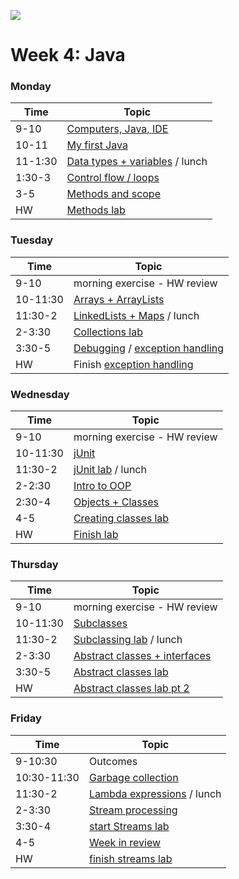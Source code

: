 ![](https://ga-dash.s3.amazonaws.com/production/assets/logo-9f88ae6c9c3871690e33280fcf557f33.png)

# Week 4: Java

### Monday

Time   |         Topic 
---    | --------------------- 
9-10   | [Computers, Java, IDE ](https://git.generalassemb.ly/sureshmelvinsigera/AMEX/tree/master/Week4/Lessons/1-Monday/1-Computers-and-Java-Lesson) 
10-11  | [My first Java](https://git.generalassemb.ly/sureshmelvinsigera/AMEX/tree/master/Week4/Lessons/1-Monday/2-My-First-Java-Lesson)
11-1:30 | [Data types + variables](https://git.generalassemb.ly/sureshmelvinsigera/AMEX/tree/master/Week4/Lessons/1-Monday/3-Data-Types-and-Variables-Lesson) / lunch
1:30-3 | [Control flow / loops](https://git.generalassemb.ly/sureshmelvinsigera/AMEX/tree/master/Week4/Lessons/1-Monday/4-Control-Flow-and-Loops-Lesson)
3-5    | [Methods and scope](https://git.generalassemb.ly/GA-Cognizant/foundational-java/tree/master/java-basics/methods-and-scope-lesson)
HW     | [Methods lab](https://git.generalassemb.ly/GA-Cognizant/foundational-java/tree/master/java-basics/methods-lab)

### Tuesday

Time     |         Topic 
---      | ----------------------
9-10     | morning exercise - HW review
10-11:30 | [Arrays + ArrayLists](https://git.generalassemb.ly/GA-Cognizant/foundational-java/tree/master/java-basics/arrays-arraylists-lesson)
11:30-2  | [LinkedLists + Maps](https://git.generalassemb.ly/GA-Cognizant/foundational-java/tree/master/java-basics/linkedlists-maps-lesson) / lunch
2-3:30   | [Collections lab](https://git.generalassemb.ly/GA-Cognizant/foundational-java/tree/master/java-basics/organizing-information-lab)
3:30-5   | [Debugging](https://git.generalassemb.ly/GA-Cognizant/foundational-java/tree/master/java-basics/debugging-lesson) / [exception handling](https://git.generalassemb.ly/GA-Cognizant/foundational-java/tree/master/java-basics/exception-handling-lesson)
HW       | Finish [exception handling ](https://git.generalassemb.ly/GA-Cognizant/foundational-java/tree/master/java-basics/exception-handling-lesson)

### Wednesday 

Time     |         Topic 
---      | ---------------------
9-10     | morning exercise - HW review
10-11:30 | [jUnit](https://git.generalassemb.ly/GA-Cognizant/foundational-java/tree/master/java-basics/junit-testing-lesson)
11:30-2  | [jUnit lab](https://git.generalassemb.ly/GA-Cognizant/foundational-java/tree/master/java-basics/junit-testing-lab) / lunch
2-2:30   | [Intro to OOP](https://git.generalassemb.ly/GA-Cognizant/foundational-java/blob/master/oop-java/intro-to-oop.md)
2:30-4   | [Objects + Classes ](https://git.generalassemb.ly/GA-Cognizant/foundational-java/tree/master/oop-java/objects-and-classes-lesson)
4-5      | [Creating classes lab](https://git.generalassemb.ly/GA-Cognizant/foundational-java/tree/master/oop-java/creating-classes-lab)
HW       | [Finish lab](https://git.generalassemb.ly/GA-Cognizant/foundational-java/tree/master/oop-java/creating-classes-lab)

### Thursday

Time     |         Topic 
---      | ----------------------
9-10     | morning exercise - HW review
10-11:30 | [Subclasses](https://git.generalassemb.ly/GA-Cognizant/foundational-java/tree/master/oop-java/subclasses-lesson)
11:30-2  | [Subclassing lab](https://git.generalassemb.ly/GA-Cognizant/foundational-java/tree/master/oop-java/subclassing-lab) / lunch
2-3:30   | [Abstract classes + interfaces](https://git.generalassemb.ly/GA-Cognizant/foundational-java/tree/master/oop-java/abstract-classes-interfaces-lesson)
3:30-5   | [Abstract classes lab ](https://git.generalassemb.ly/GA-Cognizant/foundational-java/tree/master/oop-java/inheritance-abstraction-lab)
HW       | [Abstract classes lab pt 2](https://git.generalassemb.ly/GA-Cognizant/foundational-java/tree/master/oop-java/inheritance-household-lab)

### Friday

Time        |      Topic 
---         | ----------------
9-10:30     | Outcomes
10:30-11:30 | [Garbage collection](https://git.generalassemb.ly/GA-Cognizant/foundational-java/tree/master/garbage-collection)
11:30-2     | [Lambda expressions](https://git.generalassemb.ly/GA-Cognizant/foundational-java/tree/master/functional-programming-lesson/01-lambda-expressions) / lunch
2-3:30      | [Stream processing](https://git.generalassemb.ly/GA-Cognizant/foundational-java/tree/master/functional-programming-lesson/02-stream-processing-and-collectors)
3:30-4      | [start Streams lab](https://git.generalassemb.ly/GA-Cognizant/foundational-java/tree/master/functional-programming-lesson/05-functions-lab)
4-5         | [Week in review](https://git.generalassemb.ly/GA-Cognizant/additional-material/blob/master/week-in-review.md)
HW          | [finish streams lab](https://git.generalassemb.ly/GA-Cognizant/foundational-java/tree/master/functional-programming-lesson/05-functions-lab)


